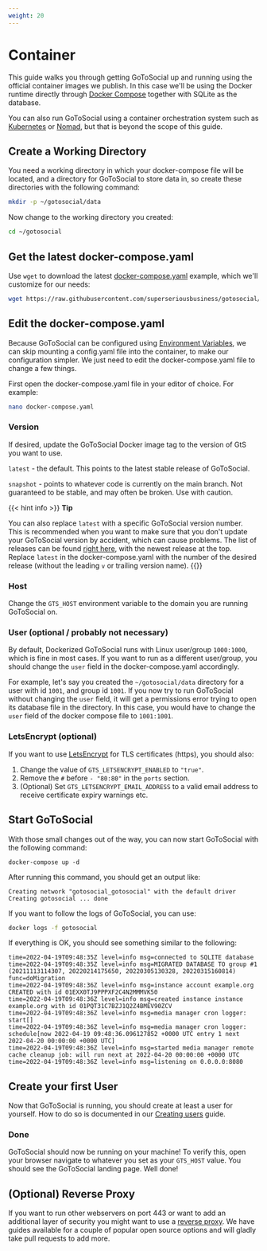 ```yaml
---
weight: 20
---
```


# Container

This guide walks you through getting GoToSocial up and running using the official container images we publish. In this case we'll be using the Docker runtime directly through [Docker Compose](https://docs.docker.com/compose) together with SQLite as the database.

You can also run GoToSocial using a container orchestration system such as [Kubernetes](https://kubernetes.io/) or [Nomad](https://www.nomadproject.io/), but that is beyond the scope of this guide.

## Create a Working Directory

You need a working directory in which your docker-compose file will be located, and a directory for GoToSocial to store data in, so create these directories with the following command:

```bash
mkdir -p ~/gotosocial/data
```

Now change to the working directory you created:

```bash
cd ~/gotosocial
```

## Get the latest docker-compose.yaml

Use `wget` to download the latest [docker-compose.yaml](https://raw.githubusercontent.com/superseriousbusiness/gotosocial/main/example/docker-compose/docker-compose.yaml) example, which we'll customize for our needs:

```bash
wget https://raw.githubusercontent.com/superseriousbusiness/gotosocial/main/example/docker-compose/docker-compose.yaml
```

## Edit the docker-compose.yaml

Because GoToSocial can be configured using [Environment Variables](../../../configuration#environment-variables), we can skip mounting a config.yaml file into the container, to make our configuration simpler. We just need to edit the docker-compose.yaml file to change a few things.

First open the docker-compose.yaml file in your editor of choice. For example:

```bash
nano docker-compose.yaml
```

### Version

If desired, update the GoToSocial Docker image tag to the version of GtS you want to use.

`latest`   - the default. This points to the latest stable release of GoToSocial.

`snapshot` - points to whatever code is currently on the main branch. Not guaranteed to be stable, and may often be broken. Use with caution.

{{< hint info >}}
**Tip**

You can also replace `latest` with a specific GoToSocial version number. This is recommended when you want to make sure that you don't update your GoToSocial version by accident, which can cause problems. The list of releases can be found [right here](https://github.com/superseriousbusiness/gotosocial/releases), with the newest release at the top. Replace `latest` in the docker-compose.yaml with the number of the desired release (without the leading `v` or trailing version name).
{{</hint>}}

### Host

Change the `GTS_HOST` environment variable to the domain you are running GoToSocial on.

### User (optional / probably not necessary)

By default, Dockerized GoToSocial runs with Linux user/group `1000:1000`, which is fine in most cases. If you want to run as a different user/group, you should change the `user` field in the docker-compose.yaml accordingly.

For example, let's say you created the `~/gotosocial/data` directory for a user with id `1001`, and group id `1001`. If you now try to run GoToSocial without changing the `user` field, it will get a permissions error trying to open its database file in the directory. In this case, you would have to change the `user` field of the docker compose file to `1001:1001`.

### LetsEncrypt (optional)

If you want to use [LetsEncrypt](../../../configuration/tls) for TLS certificates (https), you should also:

1. Change the value of `GTS_LETSENCRYPT_ENABLED` to `"true"`.
2. Remove the `#` before `- "80:80"` in the `ports` section.
3. (Optional) Set `GTS_LETSENCRYPT_EMAIL_ADDRESS` to a valid email address to receive certificate expiry warnings etc.

## Start GoToSocial

With those small changes out of the way, you can now start GoToSocial with the following command:

```shell
docker-compose up -d
```

After running this command, you should get an output like:

```text
Creating network "gotosocial_gotosocial" with the default driver
Creating gotosocial ... done
```

If you want to follow the logs of GoToSocial, you can use:

```bash
docker logs -f gotosocial
```

If everything is OK, you should see something similar to the following:

```text
time=2022-04-19T09:48:35Z level=info msg=connected to SQLITE database
time=2022-04-19T09:48:35Z level=info msg=MIGRATED DATABASE TO group #1 (20211113114307, 20220214175650, 20220305130328, 20220315160814) func=doMigration
time=2022-04-19T09:48:36Z level=info msg=instance account example.org CREATED with id 01EXX0TJ9PPPXF2C4N2MMMVK50
time=2022-04-19T09:48:36Z level=info msg=created instance instance example.org with id 01PQT31C7BZJ1Q2Z4BMEV90ZCV
time=2022-04-19T09:48:36Z level=info msg=media manager cron logger: start[]
time=2022-04-19T09:48:36Z level=info msg=media manager cron logger: schedule[now 2022-04-19 09:48:36.096127852 +0000 UTC entry 1 next 2022-04-20 00:00:00 +0000 UTC]
time=2022-04-19T09:48:36Z level=info msg=started media manager remote cache cleanup job: will run next at 2022-04-20 00:00:00 +0000 UTC
time=2022-04-19T09:48:36Z level=info msg=listening on 0.0.0.0:8080
```

## Create your first User

Now that GoToSocial is running, you should create at least a user for yourself. How to do so is documented in our [Creating users](../../user_creation) guide.

### Done

GoToSocial should now be running on your machine! To verify this, open your browser navigate to whatever you set as your `GTS_HOST` value. You should see the GoToSocial landing page. Well done!

## (Optional) Reverse Proxy

If you want to run other webservers on port 443 or want to add an additional layer of security you might want to use a [reverse proxy](../../reverse_proxy). We have guides available for a couple of popular open source options and will gladly take pull requests to add more.

